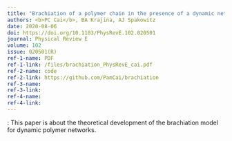 ```yaml
---
title: "Brachiation of a polymer chain in the presence of a dynamic network"
authors: <b>PC Cai</b>, BA Krajina, AJ Spakowitz
date: 2020-08-06
doi: https://doi.org/10.1103/PhysRevE.102.020501
journal: Physical Review E
volume: 102
issue: 020501(R)
ref-1-name: PDF
ref-1-link: /files/brachiation_PhysRevE_cai.pdf
ref-2-name: code
ref-2-link: https://github.com/PamCai/brachiation
ref-3-name:
ref-3-link:
ref-4-name:
ref-4-link:
---
```


: This paper is about the theoretical development of the brachiation model for dynamic polymer networks.
